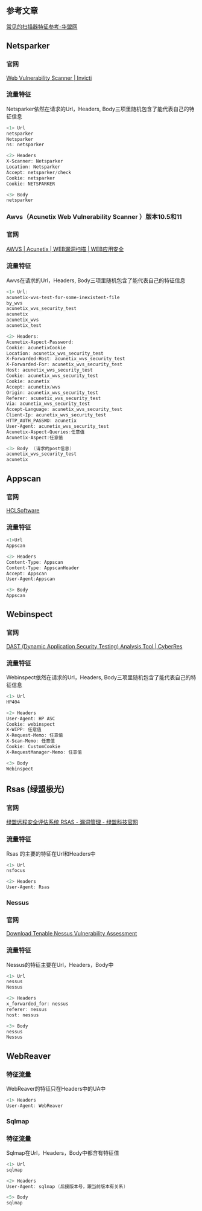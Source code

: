## 参考文章
[常见的扫描器特征参考-华盟网](https://www.77169.net/html/259708.html)
## Netsparker
### 官网
[Web Vulnerability Scanner | Invicti](https://www.netsparker.com/web-vulnerability-scanner/)
### 流量特征
Netsparker依然在请求的Url，Headers, Body三项里随机包含了能代表自己的特征信息
```powershell
<1> Url
netsparker
Netsparker
ns: netsparker
```
```powershell
<2> Headers
X-Scanner: Netsparker
Location: Netsparker
Accept: netsparker/check
Cookie: netsparker
Cookie: NETSPARKER
```
```powershell
<3> Body
netsparker
```
### Awvs（Acunetix Web Vulnerability Scanner ）版本10.5和11
### 官网
[AWVS | Acunetix | WEB漏洞扫描 | WEB应用安全](http://wvs.evsino.com/)
### 流量特征
Awvs在请求的Url，Headers, Body三项里随机包含了能代表自己的特征信息
```powershell
<1> Url:
acunetix-wvs-test-for-some-inexistent-file
by_wvs
acunetix_wvs_security_test
acunetix
acunetix_wvs
acunetix_test
```
```powershell
<2> Headers:
Acunetix-Aspect-Password:
Cookie: acunetixCookie
Location: acunetix_wvs_security_test
X-Forwarded-Host: acunetix_wvs_security_test
X-Forwarded-For: acunetix_wvs_security_test
Host: acunetix_wvs_security_test
Cookie: acunetix_wvs_security_test
Cookie: acunetix
Accept: acunetix/wvs
Origin: acunetix_wvs_security_test
Referer: acunetix_wvs_security_test
Via: acunetix_wvs_security_test
Accept-Language: acunetix_wvs_security_test
Client-Ip: acunetix_wvs_security_test
HTTP_AUTH_PASSWD: acunetix
User-Agent: acunetix_wvs_security_test
Acunetix-Aspect-Queries:任意值
Acunetix-Aspect:任意值
```
```powershell
<3> Body  (请求的post信息)
acunetix_wvs_security_test
acunetix
```
## Appscan
### 官网
[HCLSoftware](https://www.hcltechsw.com/appscan/products)
### 流量特征
```powershell
<1>Url
Appscan
```
```powershell
<2> Headers
Content-Type: Appscan
Content-Type: AppscanHeader
Accept: Appscan
User-Agent:Appscan
```
```powershell
<3> Body
Appscan
```
## Webinspect
### 官网
[DAST (Dynamic Application Security Testing) Analysis Tool | CyberRes](https://www.microfocus.com/en-us/cyberres/application-security/webinspect)
### 流量特征
Webinspect依然在请求的Url，Headers, Body三项里随机包含了能代表自己的特征信息
```powershell
<1> Url
HP404
```
```powershell
<2> Headers
User-Agent: HP ASC
Cookie: webinspect
X-WIPP: 任意值
X-Request-Memo: 任意值
X-Scan-Memo: 任意值
Cookie: CustomCookie
X-RequestManager-Memo: 任意值
```
```powershell
<3> Body
Webinspect
```
## Rsas (绿盟极光)
### 官网
[绿盟远程安全评估系统 RSAS - 漏洞管理 - 绿盟科技官网](https://www.nsfocus.com.cn/html/2019/207_1009/66.html)
### 流量特征
Rsas 的主要的特征在Url和Headers中
```powershell
<1> Url
nsfocus
```
```powershell
<2> Headers
User-Agent: Rsas
```
### Nessus
### 官网
[Download Tenable Nessus Vulnerability Assessment](https://www.tenable.com/products/nessus)
### 流量特征
Nessus的特征主要在Url，Headers，Body中
```powershell
<1> Url
nessus
Nessus
```
```powershell
<2> Headers
x_forwarded_for: nessus
referer: nessus
host: nessus
```
```powershell
<3> Body
nessus
Nessus
```
## WebReaver
### 特征流量
WebReaver的特征只在Headers中的UA中
```powershell
<1> Headers
User-Agent: WebReaver
```
### Sqlmap
### 特征流量
Sqlmap在Url，Headers，Body中都含有特征值
```powershell
<1> Url
sqlmap
```
```powershell
<2> Headers
User-Agent: sqlmap (后接版本号，跟当前版本有关系)
```
```powershell
<5> Body
sqlmap
```
